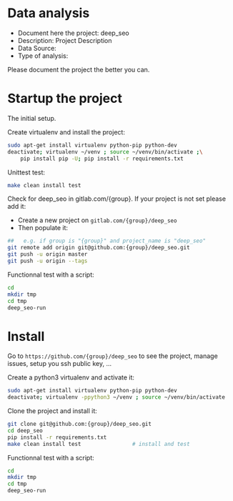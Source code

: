 # Data analysis
- Document here the project: deep_seo
- Description: Project Description
- Data Source:
- Type of analysis:

Please document the project the better you can.

# Startup the project

The initial setup.

Create virtualenv and install the project:
```bash
sudo apt-get install virtualenv python-pip python-dev
deactivate; virtualenv ~/venv ; source ~/venv/bin/activate ;\
    pip install pip -U; pip install -r requirements.txt
```

Unittest test:
```bash
make clean install test
```

Check for deep_seo in gitlab.com/{group}.
If your project is not set please add it:

- Create a new project on `gitlab.com/{group}/deep_seo`
- Then populate it:

```bash
##   e.g. if group is "{group}" and project_name is "deep_seo"
git remote add origin git@github.com:{group}/deep_seo.git
git push -u origin master
git push -u origin --tags
```

Functionnal test with a script:

```bash
cd
mkdir tmp
cd tmp
deep_seo-run
```

# Install

Go to `https://github.com/{group}/deep_seo` to see the project, manage issues,
setup you ssh public key, ...

Create a python3 virtualenv and activate it:

```bash
sudo apt-get install virtualenv python-pip python-dev
deactivate; virtualenv -ppython3 ~/venv ; source ~/venv/bin/activate
```

Clone the project and install it:

```bash
git clone git@github.com:{group}/deep_seo.git
cd deep_seo
pip install -r requirements.txt
make clean install test                # install and test
```
Functionnal test with a script:

```bash
cd
mkdir tmp
cd tmp
deep_seo-run
```
